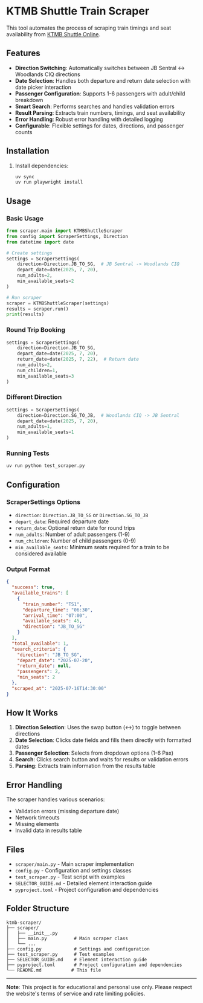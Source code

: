 # KTMB Shuttle Train Scraper

This tool automates the process of scraping train timings and seat availability from [KTMB Shuttle Online](https://shuttleonline.ktmb.com.my/Home/Shuttle).

## Features
- **Direction Switching**: Automatically switches between JB Sentral ↔ Woodlands CIQ directions
- **Date Selection**: Handles both departure and return date selection with date picker interaction
- **Passenger Configuration**: Supports 1-6 passengers with adult/child breakdown
- **Smart Search**: Performs searches and handles validation errors
- **Result Parsing**: Extracts train numbers, timings, and seat availability
- **Error Handling**: Robust error handling with detailed logging
- **Configurable**: Flexible settings for dates, directions, and passenger counts

## Installation
1. Install dependencies:
   ```bash
   uv sync
   uv run playwright install
   ```

## Usage

### Basic Usage
```python
from scraper.main import KTMBShuttleScraper
from config import ScraperSettings, Direction
from datetime import date

# Create settings
settings = ScraperSettings(
    direction=Direction.JB_TO_SG,  # JB Sentral -> Woodlands CIQ
    depart_date=date(2025, 7, 20),
    num_adults=2,
    min_available_seats=2
)

# Run scraper
scraper = KTMBShuttleScraper(settings)
results = scraper.run()
print(results)
```

### Round Trip Booking
```python
settings = ScraperSettings(
    direction=Direction.JB_TO_SG,
    depart_date=date(2025, 7, 20),
    return_date=date(2025, 7, 22),  # Return date
    num_adults=2,
    num_children=1,
    min_available_seats=3
)
```

### Different Direction
```python
settings = ScraperSettings(
    direction=Direction.SG_TO_JB,  # Woodlands CIQ -> JB Sentral
    depart_date=date(2025, 7, 20),
    num_adults=1,
    min_available_seats=1
)
```

### Running Tests
```bash
uv run python test_scraper.py
```

## Configuration

### ScraperSettings Options
- `direction`: `Direction.JB_TO_SG` or `Direction.SG_TO_JB`
- `depart_date`: Required departure date
- `return_date`: Optional return date for round trips
- `num_adults`: Number of adult passengers (1-9)
- `num_children`: Number of child passengers (0-9)
- `min_available_seats`: Minimum seats required for a train to be considered available

### Output Format
```json
{
  "success": true,
  "available_trains": [
    {
      "train_number": "TS1",
      "departure_time": "06:30",
      "arrival_time": "07:00",
      "available_seats": 45,
      "direction": "JB_TO_SG"
    }
  ],
  "total_available": 1,
  "search_criteria": {
    "direction": "JB_TO_SG",
    "depart_date": "2025-07-20",
    "return_date": null,
    "passengers": 2,
    "min_seats": 2
  },
  "scraped_at": "2025-07-16T14:30:00"
}
```

## How It Works

1. **Direction Selection**: Uses the swap button (↔) to toggle between directions
2. **Date Selection**: Clicks date fields and fills them directly with formatted dates
3. **Passenger Selection**: Selects from dropdown options (1-6 Pax)
4. **Search**: Clicks search button and waits for results or validation errors
5. **Parsing**: Extracts train information from the results table

## Error Handling

The scraper handles various scenarios:
- Validation errors (missing departure date)
- Network timeouts
- Missing elements
- Invalid data in results table

## Files
- `scraper/main.py` - Main scraper implementation
- `config.py` - Configuration and settings classes
- `test_scraper.py` - Test script with examples
- `SELECTOR_GUIDE.md` - Detailed element interaction guide
- `pyproject.toml` - Project configuration and dependencies

## Folder Structure
```
ktmb-scraper/
├── scraper/
│   ├── __init__.py
│   ├── main.py          # Main scraper class
│   └── ...
├── config.py            # Settings and configuration
├── test_scraper.py      # Test examples
├── SELECTOR_GUIDE.md    # Element interaction guide
├── pyproject.toml       # Project configuration and dependencies
└── README.md           # This file
```

---
**Note**: This project is for educational and personal use only. Please respect the website's terms of service and rate limiting policies. 